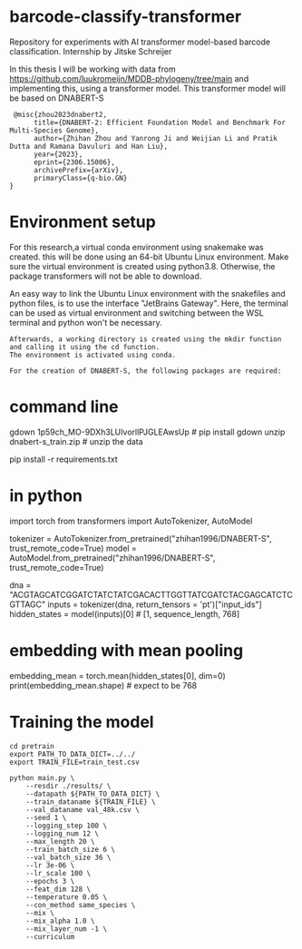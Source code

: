# barcode-classify-transformer
Repository for experiments with AI transformer model-based barcode classification.
Internship by Jitske Schreijer

In this thesis I will be working with data from https://github.com/luukromeijn/MDDB-phylogeny/tree/main 
and implementing this, using a transformer model. This transformer model will be based on DNABERT-S
```
 @misc{zhou2023dnabert2,
      title={DNABERT-2: Efficient Foundation Model and Benchmark For Multi-Species Genome}, 
      author={Zhihan Zhou and Yanrong Ji and Weijian Li and Pratik Dutta and Ramana Davuluri and Han Liu},
      year={2023},
      eprint={2306.15006},
      archivePrefix={arXiv},
      primaryClass={q-bio.GN}
}
```
# Environment setup
For this research,a virtual conda environment using snakemake was created. this will be done using an 64-bit Ubuntu Linux environment. 
Make sure the virtual environment is created using python3.8. Otherwise, the package transformers will not be able to download. 

An easy way to link the Ubuntu Linux environment with the snakefiles and python files, is to use the interface "JetBrains Gateway". 
Here, the terminal can be used as virtual environment and switching between the WSL terminal and python won't be necessary. 

```
Afterwards, a working directory is created using the mkdir function and calling it using the cd function. 
The environment is activated using conda. 

For the creation of DNABERT-S, the following packages are required: 
```
# command line
gdown 1p59ch_MO-9DXh3LUIvorllPJGLEAwsUp # pip install gdown
unzip dnabert-s_train.zip  # unzip the data 
 
pip install -r requirements.txt

# in python
import torch
from transformers import AutoTokenizer, AutoModel

tokenizer = AutoTokenizer.from_pretrained("zhihan1996/DNABERT-S", trust_remote_code=True)
model = AutoModel.from_pretrained("zhihan1996/DNABERT-S", trust_remote_code=True)

dna = "ACGTAGCATCGGATCTATCTATCGACACTTGGTTATCGATCTACGAGCATCTCGTTAGC"
inputs = tokenizer(dna, return_tensors = 'pt')["input_ids"]
hidden_states = model(inputs)[0] # [1, sequence_length, 768]

# embedding with mean pooling
embedding_mean = torch.mean(hidden_states[0], dim=0)
print(embedding_mean.shape) # expect to be 768


# Training the model 
```
cd pretrain 
export PATH_TO_DATA_DICT=../../
export TRAIN_FILE=train_test.csv 

python main.py \
    --resdir ./results/ \
    --datapath ${PATH_TO_DATA_DICT} \
    --train_dataname ${TRAIN_FILE} \
    --val_dataname val_48k.csv \
    --seed 1 \
    --logging_step 100 \
    --logging_num 12 \
    --max_length 20 \
    --train_batch_size 6 \
    --val_batch_size 36 \
    --lr 3e-06 \
    --lr_scale 100 \
    --epochs 3 \
    --feat_dim 128 \
    --temperature 0.05 \
    --con_method same_species \
    --mix \
    --mix_alpha 1.0 \
    --mix_layer_num -1 \
    --curriculum 

``` 
